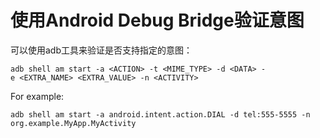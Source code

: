 # 使用Android Debug Bridge验证意图
可以使用adb工具来验证是否支持指定的意图：
```shell
adb shell am start -a <ACTION> -t <MIME_TYPE> -d <DATA> -e <EXTRA_NAME> <EXTRA_VALUE> -n <ACTIVITY>
```
For example:
```shell
adb shell am start -a android.intent.action.DIAL -d tel:555-5555 -n org.example.MyApp.MyActivity
```

